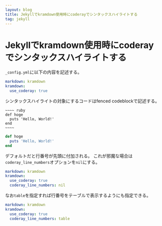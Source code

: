 ```yaml
---
layout: blog
title: Jekyllでkramdown使用時にcoderayでシンタックスハイライトする
tag: jekyll
---
```


# Jekyllでkramdown使用時にcoderayでシンタックスハイライトする

`_config.yml`に以下の内容を記述する。

~~~~ yml
markdown: kramdown
kramdown:
  use_coderay: true
~~~~

シンタックスハイライトの対象にするコードはfenced codeblockで記述する。

    ~~~~ ruby
    def hoge
      puts 'Hello, World!'
    end
    ~~~~

~~~~ ruby
def hoge
  puts 'Hello, World!'
end
~~~~

デフォルトだと行番号が先頭に付加される。
これが邪魔な場合は`coderay_line_numbers`オプションを`nil`にする。

~~~~ yml
markdown: kramdown
kramdown:
  use_coderay: true
  coderay_line_numbers: nil
~~~~

なお`table`を指定すれば行番号をテーブルで表示するようにも指定できる。

~~~~ yml
markdown: kramdown
kramdown:
  use_coderay: true
  coderay_line_numbers: table
~~~~
